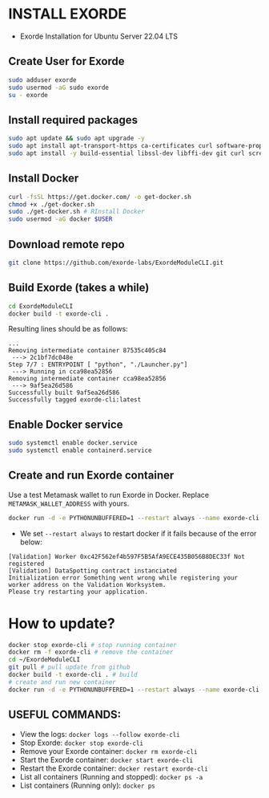 # INSTALL EXORDE

* Exorde Installation for Ubuntu Server 22.04 LTS

## Create User for Exorde
```sh
sudo adduser exorde
sudo usermod -aG sudo exorde
su - exorde
```

## Install required packages
```sh
sudo apt update && sudo apt upgrade -y
sudo apt install apt-transport-https ca-certificates curl software-properties-common
sudo apt install -y build-essential libssl-dev libffi-dev git curl screen
```

## Install Docker
```sh
curl -fsSL https://get.docker.com/ -o get-docker.sh
chmod +x ./get-docker.sh
sudo ./get-docker.sh # RInstall Docker
sudo usermod -aG docker $USER
```


## Download remote repo
```sh
git clone https://github.com/exorde-labs/ExordeModuleCLI.git
```

## Build Exorde (takes a while)
```sh
cd ExordeModuleCLI
docker build -t exorde-cli .
```

Resulting lines should be as follows:
```
...
Removing intermediate container 87535c405c84
 ---> 2c1bf7dc048e
Step 7/7 : ENTRYPOINT [ "python", "./Launcher.py"]
 ---> Running in cca98ea52856
Removing intermediate container cca98ea52856
 ---> 9af5ea26d586
Successfully built 9af5ea26d586
Successfully tagged exorde-cli:latest
```

## Enable Docker service
```sh
sudo systemctl enable docker.service
sudo systemctl enable containerd.service
```

## Create and run Exorde container

Use a test Metamask wallet to run Exorde in Docker.
Replace `METAMASK_WALLET_ADDRESS` with yours.

```sh
docker run -d -e PYTHONUNBUFFERED=1 --restart always --name exorde-cli exorde-cli -m METAMASK_WALLET_ADDRESS -l LOGGING
```

* We set `--restart always` to restart docker if it fails because of the error below:

```
[Validation] Worker 0xc42F562ef4b597F5B5AfA9ECE435B056B8DEC33f Not registered
[Validation] DataSpotting contract instanciated
Initialization error Something went wrong while registering your worker address on the Validation Worksystem.
Please try restarting your application.
```


# How to update?

```sh
docker stop exorde-cli # stop running container
docker rm -f exorde-cli # remove the container
cd ~/ExordeModuleCLI
git pull # pull update from github
docker build -t exorde-cli . # build
# create and run new container
docker run -d -e PYTHONUNBUFFERED=1 --restart always --name exorde-cli exorde-cli -m METAMASK_WALLET_ADDRESS -l LOGGING
```

## USEFUL COMMANDS:

* View the logs: `docker logs --follow exorde-cli`
* Stop Exorde: `docker stop exorde-cli`
* Remove your Exorde container: `docker rm exorde-cli`
* Start the Exorde container: `docker start exorde-cli`
* Restart the Exorde container: `docker restart exorde-cli`
* List all containers (Running and stopped): `docker ps -a`
* List containers (Running only): `docker ps`